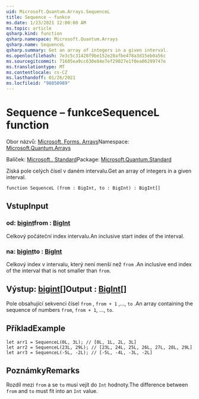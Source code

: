 ```yaml
---
uid: Microsoft.Quantum.Arrays.SequenceL
title: Sequence – funkce
ms.date: 1/23/2021 12:00:00 AM
ms.topic: article
qsharp.kind: function
qsharp.namespace: Microsoft.Quantum.Arrays
qsharp.name: SequenceL
qsharp.summary: Get an array of integers in a given interval.
ms.openlocfilehash: 7e3c5c31428f9be152e28afbe478a3d15eb0a56c
ms.sourcegitcommit: 71605ea9cc630e84e7ef29027e1f0ea06299747e
ms.translationtype: MT
ms.contentlocale: cs-CZ
ms.lasthandoff: 01/26/2021
ms.locfileid: "98850989"
---
```

# <a name="sequencel-function"></a><span data-ttu-id="153e2-102">Sequence – funkce</span><span class="sxs-lookup"><span data-stu-id="153e2-102">SequenceL function</span></span>

<span data-ttu-id="153e2-103">Obor názvů: [Microsoft. Forms. Arrays](xref:Microsoft.Quantum.Arrays)</span><span class="sxs-lookup"><span data-stu-id="153e2-103">Namespace: [Microsoft.Quantum.Arrays](xref:Microsoft.Quantum.Arrays)</span></span>

<span data-ttu-id="153e2-104">Balíček: [Microsoft.. Standard](https://nuget.org/packages/Microsoft.Quantum.Standard)</span><span class="sxs-lookup"><span data-stu-id="153e2-104">Package: [Microsoft.Quantum.Standard](https://nuget.org/packages/Microsoft.Quantum.Standard)</span></span>


<span data-ttu-id="153e2-105">Získá pole celých čísel v daném intervalu.</span><span class="sxs-lookup"><span data-stu-id="153e2-105">Get an array of integers in a given interval.</span></span>

```qsharp
function SequenceL (from : BigInt, to : BigInt) : BigInt[]
```


## <a name="input"></a><span data-ttu-id="153e2-106">Vstup</span><span class="sxs-lookup"><span data-stu-id="153e2-106">Input</span></span>

### <a name="from--bigint"></a><span data-ttu-id="153e2-107">od: [bigint](xref:microsoft.quantum.lang-ref.bigint)</span><span class="sxs-lookup"><span data-stu-id="153e2-107">from : [BigInt](xref:microsoft.quantum.lang-ref.bigint)</span></span>

<span data-ttu-id="153e2-108">Celkový počáteční index intervalu.</span><span class="sxs-lookup"><span data-stu-id="153e2-108">An inclusive start index of the interval.</span></span>


### <a name="to--bigint"></a><span data-ttu-id="153e2-109">na: [bigint](xref:microsoft.quantum.lang-ref.bigint)</span><span class="sxs-lookup"><span data-stu-id="153e2-109">to : [BigInt](xref:microsoft.quantum.lang-ref.bigint)</span></span>

<span data-ttu-id="153e2-110">Celkový index v intervalu, který není menší než `from` .</span><span class="sxs-lookup"><span data-stu-id="153e2-110">An inclusive end index of the interval that is not smaller than `from`.</span></span>



## <a name="output--bigint"></a><span data-ttu-id="153e2-111">Výstup: [bigint](xref:microsoft.quantum.lang-ref.bigint)[]</span><span class="sxs-lookup"><span data-stu-id="153e2-111">Output : [BigInt](xref:microsoft.quantum.lang-ref.bigint)[]</span></span>

<span data-ttu-id="153e2-112">Pole obsahující sekvenci čísel `from` , `from + 1` ,..., `to` .</span><span class="sxs-lookup"><span data-stu-id="153e2-112">An array containing the sequence of numbers `from`, `from + 1`, ..., `to`.</span></span>

## <a name="example"></a><span data-ttu-id="153e2-113">Příklad</span><span class="sxs-lookup"><span data-stu-id="153e2-113">Example</span></span>

```qsharp
let arr1 = SequenceL(0L, 3L); // [0L, 1L, 2L, 3L]
let arr2 = SequenceL(23L, 29L); // [23L, 24L, 25L, 26L, 27L, 28L, 29L]
let arr3 = SequenceL(-5L, -2L); // [-5L, -4L, -3L, -2L]
```

## <a name="remarks"></a><span data-ttu-id="153e2-114">Poznámky</span><span class="sxs-lookup"><span data-stu-id="153e2-114">Remarks</span></span>

<span data-ttu-id="153e2-115">Rozdíl mezi `from` a se `to` musí vejít do `Int` hodnoty.</span><span class="sxs-lookup"><span data-stu-id="153e2-115">The difference between `from` and `to` must fit into an `Int` value.</span></span>
